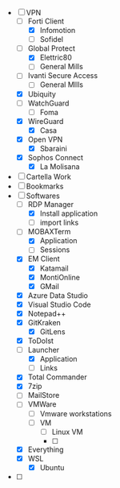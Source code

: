 - [ ] VPN
	- [ ] Forti Client
		- [x] Infomotion
		- [ ] Sofidel
	- [ ] Global Protect
		- [x] Elettric80
		- [ ] General Mills
	- [ ] Ivanti Secure Access
		- [ ] General MIlls
	- [x] Ubiquity
	- [ ] WatchGuard
		- [ ] Foma 		
	- [x] WireGuard
		- [x] Casa
	- [x] Open VPN
		- [x] Sbaraini
	- [x] Sophos Connect
		- [x] La Molisana  
- [ ] Cartella Work
- [ ] Bookmarks
- [ ] Softwares
	- [ ] RDP Manager
		- [x] Install application
		- [ ] import links
	- [ ] MOBAXTerm
		- [x] Application
		- [ ] Sessions
	- [x] EM Client
		- [x] Katamail
		- [x] MontiOnline
		- [x] GMail
	- [x] Azure Data Studio
	- [x] Visual Studio Code
	- [x] Notepad++
	- [x] GitKraken
		- [x] GitLens
	- [x] ToDoIst
	- [ ] Launcher
		- [x] Application
		- [ ] Links
	- [x] Total Commander
	- [x] 7zip
	- [ ] MailStore 
	- [ ] VMWare
		- [ ] Vmware workstations
		- [ ] VM
			- [ ] Linux VM
			- [ ] 
	- [x] Everything
	- [x] WSL
		- [x] Ubuntu
- [ ] 
	

	